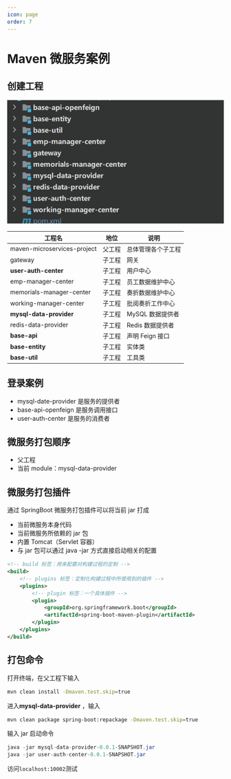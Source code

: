 ```yaml
---
icon: page
order: 7
---
```

# Maven 微服务案例

## 创建工程

![image-20230415000611508](./assets/image-20230415000611508.png)

| 工程名                      | 地位   | 说明               |
| --------------------------- | ------ | ------------------ |
| maven-microservices-project | 父工程 | 总体管理各个子工程 |
| gateway                     | 子工程 | 网关               |
| **user-auth-center**        | 子工程 | 用户中心           |
| emp-manager-center          | 子工程 | 员工数据维护中心   |
| memorials-manager-center    | 子工程 | 奏折数据维护中心   |
| working-manager-center      | 子工程 | 批阅奏折工作中心   |
| **mysql-data-provider**     | 子工程 | MySQL 数据提供者   |
| redis-data-provider         | 子工程 | Redis 数据提供者   |
| **base-api**                | 子工程 | 声明 Feign 接口    |
| **base-entity**             | 子工程 | 实体类             |
| **base-util**               | 子工程 | 工具类             |

## 登录案例

- mysql-date-provider 是服务的提供者
- base-api-openfeign 是服务调用接口
- user-auth-center 是服务的消费者

## 微服务打包顺序

- 父工程
- 当前 module：mysql-data-provider

## 微服务打包插件

通过 SpringBoot 微服务打包插件可以将当前 jar 打成

- 当前微服务本身代码
- 当前微服务所依赖的 jar 包
- 内置 Tomcat（Servlet 容器）
- 与 jar 包可以通过 java -jar 方式直接启动相关的配置

```xml
<!-- build 标签：用来配置对构建过程的定制 -->
<build>
    <!-- plugins 标签：定制化构建过程中所使用到的插件 -->
	<plugins>
        <!-- plugin 标签：一个具体插件 -->
		<plugin>
			<groupId>org.springframework.boot</groupId>
			<artifactId>spring-boot-maven-plugin</artifactId>
		</plugin>
	</plugins>
</build>
```

## 打包命令

打开终端，在父工程下输入

 ```sh
 mvn clean install -Dmaven.test.skip=true
 ```

进入**mysql-data-provider**  ，输入

```sh
mvn clean package spring-boot:repackage -Dmaven.test.skip=true
```

输入 jar 启动命令

```java
java -jar mysql-data-provider-0.0.1-SNAPSHOT.jar
java -jar user-auth-center-0.0.1-SNAPSHOT.jar
```

访问`localhost:10002`测试
